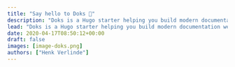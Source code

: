```yaml
---
title: "Say hello to Doks 👋"
description: "Doks is a Hugo starter helping you build modern documentation websites."
lead: "Doks is a Hugo starter helping you build modern documentation websites."
date: 2020-04-17T08:50:12+00:00
draft: false
images: [image-doks.png]
authors: ["Henk Verlinde"]
---
```

